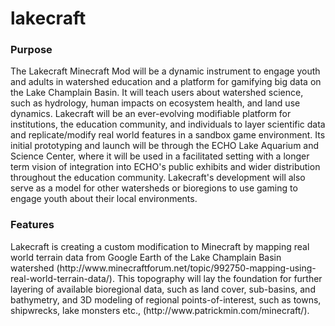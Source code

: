 <h1>lakecraft</h1>

<h3>Purpose</h3>
<p>The Lakecraft Minecraft Mod will be a dynamic instrument to engage youth and adults in watershed education and a platform for gamifying big data on the Lake Champlain Basin.  It will teach users about watershed science, such as hydrology, human impacts on ecosystem health, and land use dynamics.  Lakecraft will be an ever-evolving modifiable platform for institutions, the education community, and individuals to layer scientific data and replicate/modify real world features in a sandbox game environment.  Its initial prototyping and launch will be through the ECHO Lake Aquarium and Science Center, where it will be used in a facilitated setting with a longer term vision of integration into ECHO's public exhibits and wider distribution throughout the education community. Lakecraft's development will also serve as a model for other watersheds or bioregions to use gaming to engage youth about their local environments.</p>

<h3>Features</h3>
<p>Lakecraft is creating a custom modification to Minecraft by mapping real world terrain data from Google Earth of the Lake Champlain Basin watershed (http://www.minecraftforum.net/topic/992750-mapping-using-real-world-terrain-data/).  This topography will lay the foundation for further layering of available bioregional data, such as land cover, sub-basins, and bathymetry, and 3D modeling of regional points-of-interest, such as towns, shipwrecks, lake monsters etc., (http://www.patrickmin.com/minecraft/).</p>
